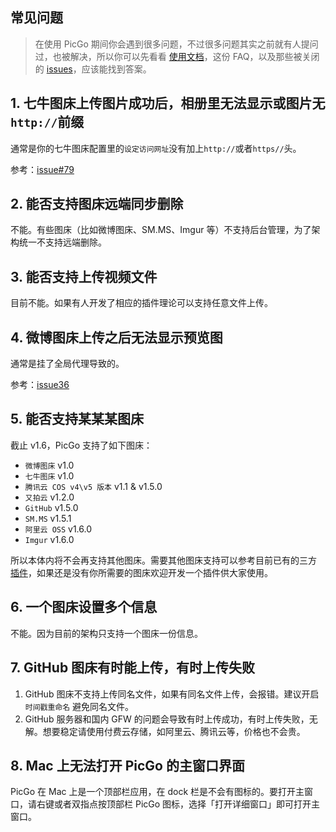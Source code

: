 ## 常见问题

> 在使用 PicGo 期间你会遇到很多问题，不过很多问题其实之前就有人提问过，也被解决，所以你可以先看看 [使用文档](https://github.com/Molunerfinn/PicGo/wiki/%E8%AF%A6%E7%BB%86%E7%AA%97%E5%8F%A3%E7%9A%84%E4%BD%BF%E7%94%A8#%E8%87%AA%E5%AE%9A%E4%B9%89%E5%BF%AB%E6%8D%B7%E9%94%AE)，这份 FAQ，以及那些被关闭的 [issues](https://github.com/Molunerfinn/PicGo/issues?q=is%3Aissue+is%3Aclosed)，应该能找到答案。

## 1. 七牛图床上传图片成功后，相册里无法显示或图片无`http://`前缀

通常是你的七牛图床配置里的`设定访问网址`没有加上`http://`或者`https//`头。

参考：[issue#79](https://github.com/Molunerfinn/PicGo/issues/79)

## 2. 能否支持图床远端同步删除

不能。有些图床（比如微博图床、SM.MS、Imgur 等）不支持后台管理，为了架构统一不支持远端删除。

## 3. 能否支持上传视频文件

目前不能。如果有人开发了相应的插件理论可以支持任意文件上传。

## 4. 微博图床上传之后无法显示预览图

通常是挂了全局代理导致的。

参考：[issue36](https://github.com/Molunerfinn/PicGo/issues/36)

## 5. 能否支持某某某图床

截止 v1.6，PicGo 支持了如下图床：

- `微博图床` v1.0
- `七牛图床` v1.0
- `腾讯云 COS v4\v5 版本` v1.1 & v1.5.0
- `又拍云` v1.2.0
- `GitHub` v1.5.0
- `SM.MS` v1.5.1
- `阿里云 OSS` v1.6.0
- `Imgur` v1.6.0

所以本体内将不会再支持其他图床。需要其他图床支持可以参考目前已有的三方 [插件](https://github.com/PicGo/Awesome-PicGo)，如果还是没有你所需要的图床欢迎开发一个插件供大家使用。

## 6. 一个图床设置多个信息

不能。因为目前的架构只支持一个图床一份信息。

## 7. GitHub 图床有时能上传，有时上传失败

1. GitHub 图床不支持上传同名文件，如果有同名文件上传，会报错。建议开启 `时间戳重命名` 避免同名文件。
2. GitHub 服务器和国内 GFW 的问题会导致有时上传成功，有时上传失败，无解。想要稳定请使用付费云存储，如阿里云、腾讯云等，价格也不会贵。

## 8. Mac 上无法打开 PicGo 的主窗口界面

PicGo 在 Mac 上是一个顶部栏应用，在 dock 栏是不会有图标的。要打开主窗口，请右键或者双指点按顶部栏 PicGo 图标，选择「打开详细窗口」即可打开主窗口。
